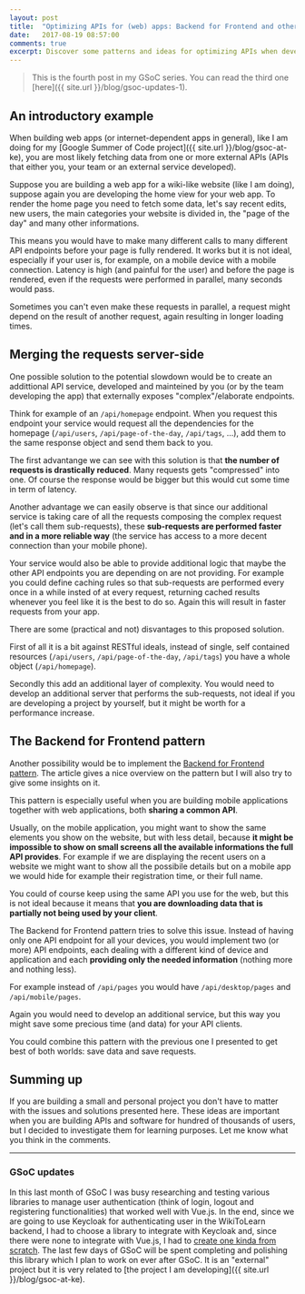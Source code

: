 ```yaml
---
layout: post
title:  "Optimizing APIs for (web) apps: Backend for Frontend and other ideas - Updates on my GSoC project"
date:   2017-08-19 08:57:00
comments: true
excerpt: Discover some patterns and ideas for optimizing APIs when developing web and mobile applications
---
```


> This is the fourth post in my GSoC series. You can read the third one [here]({{ site.url }}/blog/gsoc-updates-1).

## An introductory example

When building web apps (or internet-dependent apps in general), like I am doing for my [Google Summer of Code project]({{ site.url }}/blog/gsoc-at-ke), you are most likely fetching data from one or more external APIs (APIs that either you, your team or an external service developed).

Suppose you are building a web app for a wiki-like website (like I am doing), suppose again you are developing the home view for your web app. To render the home page you need to fetch some data, let's say recent edits, new users, the main categories your website is divided in, the "page of the day" and many other informations.

This means you would have to make many different calls to many different API endpoints before your page is fully rendered. It works but it is not ideal, especially if your user is, for example, on a mobile device with a mobile connection. Latency is high (and painful for the user) and before the page is rendered, even if the requests were performed in parallel, many seconds would pass.

Sometimes you can't even make these requests in parallel, a request might depend on the result of another request, again resulting in longer loading times.

## Merging the requests server-side

One possible solution to the potential slowdown would be to create an addittional API service, developed and mainteined by you (or by the team developing the app) that externally exposes "complex"/elaborate endpoints.

Think for example of an `/api/homepage` endpoint. When you request this endpoint your service would request all the dependencies for the homepage (`/api/users`, `/api/page-of-the-day`, `/api/tags`, ...), add them to the same response object and send them back to you.

The first advantange we can see with this solution is that **the number of requests is drastically reduced**. Many requests gets "compressed" into one. Of course the response would be bigger but this would cut some time in term of latency.

Another advantage we can easily observe is that since our additional service is taking care of all the requests composing the complex request (let's call them sub-requests), these **sub-requests are performed faster and in a more reliable way** (the service has access to a more decent connection than your mobile phone).

Your service would also be able to provide additional logic that maybe the other API endpoints you are depending on are not providing. For example you could define caching rules so that sub-requests are performed every once in a while insted of at every request, returning cached results whenever you feel like it is the best to do so. Again this will result in faster requests from your app.

There are some (practical and not) disvantages to this proposed solution.

First of all it is a bit against RESTful ideals, instead of single, self contained resources (`/api/users`, `/api/page-of-the-day`, `/api/tags`) you have a whole object (`/api/homepage`).

Secondly this add an additional layer of complexity. You would need to develop an additional server that performs the sub-requests, not ideal if you are developing a project by yourself, but it might be worth for a performance increase.

## The Backend for Frontend pattern

Another possibility would be to implement the [Backend for Frontend pattern](http://samnewman.io/patterns/architectural/bff/). The article gives a nice overview on the pattern but I will also try to give some insights on it.

This pattern is especially useful when you are building mobile applications together with web applications, both **sharing a common API**.

Usually, on the mobile application, you might want to show the same elements you show on the website, but with less detail, because **it might be impossible to show on small screens all the available informations the full API provides**. For example if we are displaying the recent users on a website we might want to show all the possibile details but on a mobile app we would hide for example their registration time, or their full name.

You could of course keep using the same API you use for the web, but this is not ideal because it means that **you are downloading data that is partially not being used by your client**.

The Backend for Frontend pattern tries to solve this issue. Instead of having only one API endpoint for all your devices, you would implement two (or more) API endpoints, each dealing with a different kind of device and application and each **providing only the needed information** (nothing more and nothing less).

For example instead of `/api/pages` you would have `/api/desktop/pages` and `/api/mobile/pages`.

Again you would need to develop an additional service, but this way you might save some precious time (and data) for your API clients.

You could combine this pattern with the previous one I presented to get best of both worlds: save data and save requests.

## Summing up

If you are building a small and personal project you don't have to matter with the issues and solutions presented here. These ideas are important when you are building APIs and software for hundred of thousands of users, but I decided to investigate them for learning purposes. Let me know what you think in the comments.

-----

### GSoC updates

In this last month of GSoC I was busy researching and testing various libraries to manage user authentication (think of login, logout and registering functionalities) that worked well with Vue.js. In the end, since we are going to use Keycloak for authenticating user in the WikiToLearn backend, I had to choose a library to integrate with Keycloak and, since there were none to integrate with Vue.js, I had to [create one kinda from scratch](https://github.com/crisbal/vue-keycloak). The last few days of GSoC will be spent completing and polishing this library which I plan to work on ever after GSoC. It is an "external" project but it is very related to [the project I am developing]({{ site.url }}/blog/gsoc-at-ke).